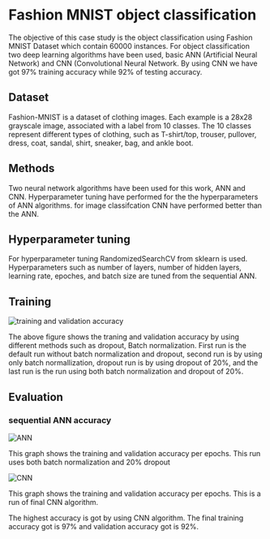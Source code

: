# Fashion MNIST object classification

The objective of this case study is the object classification using Fashion MNIST Dataset which contain 60000 instances. For object classification two deep learning algorithms have been used, basic ANN (Artificial Neural Network) and CNN (Convolutional Neural Network. By using CNN we have got 97% training accuracy while 92% of testing accuracy.




## Dataset

Fashion-MNIST is a dataset of clothing images. Each example is a 28x28 grayscale image, associated with a label from 10 classes. The 10 classes represent different types of clothing, such as T-shirt/top, trouser, pullover, dress, coat, sandal, shirt, sneaker, bag, and ankle boot.



## Methods

Two neural network algorithms have been used for this work, ANN and CNN. Hyperparameter tuning have performed for the the hyperparameters of ANN algorithms. for image classifcation CNN have performed better than the ANN.



## Hyperparameter tuning

For hyperparameter tuning RandomizedSearchCV from sklearn is used. Hyperparameters such as number of layers, number of hidden layers, learning rate, epoches, and batch size are tuned from the sequential ANN. 



## Training 

![training and validation accuracy](https://github.com/dhanraj125/mnist_object_detection/blob/main/plots/hyperparameter_tuning.PNG)

The above figure shows the traning and validation accuracy by using different methods such as dropout, Batch normalization. First run is the default run without batch normalization and dropout, second run is by using only batch normallization, dropout run is by using dropout of 20%, and the last run is the run using both batch normalization and dropout of 20%.

## Evaluation

### sequential ANN accuracy

![ANN](https://github.com/dhanraj125/mnist_object_detection/blob/main/plots/ANN.png)

This graph shows the training and validation accuracy per epochs. This run uses both batch normalization and 20% dropout



![CNN](https://github.com/dhanraj125/mnist_object_detection/blob/main/plots/cnn.png)

This graph shows the training and validation accuracy per epochs. This is a run of final CNN algorithm.


The highest accuracy is got by using CNN algorithm. The final training accuracy got is 97% and validation accuracy got is 92%.

